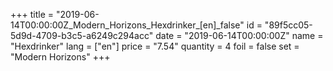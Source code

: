 +++
title = "2019-06-14T00:00:00Z_Modern_Horizons_Hexdrinker_[en]_false"
id = "89f5cc05-5d9d-4709-b3c5-a6249c294acc"
date = "2019-06-14T00:00:00Z"
name = "Hexdrinker"
lang = ["en"]
price = "7.54"
quantity = 4
foil = false
set = "Modern Horizons"
+++
